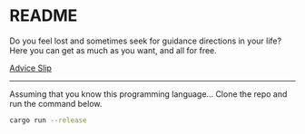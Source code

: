 # README

Do you feel lost and sometimes seek for guidance directions in your life?<br>
Here you can get as much as you want, and all for free.

[Advice Slip](https://adviceslip.com/)

---

Assuming that you know this programming language...
Clone the repo and run the command below.<br>

```bash
cargo run --release
```

